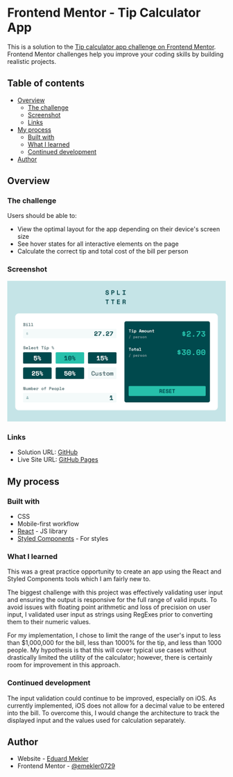 # Frontend Mentor - Tip Calculator App

This is a solution to the [Tip calculator app challenge on Frontend Mentor](https://www.frontendmentor.io/challenges/tip-calculator-app-ugJNGbJUX). Frontend Mentor challenges help you improve your coding skills by building realistic projects.

## Table of contents

-   [Overview](#overview)
    -   [The challenge](#the-challenge)
    -   [Screenshot](#screenshot)
    -   [Links](#links)
-   [My process](#my-process)
    -   [Built with](#built-with)
    -   [What I learned](#what-i-learned)
    -   [Continued development](#continued-development)
-   [Author](#author)

## Overview

### The challenge

Users should be able to:

-   View the optimal layout for the app depending on their device's screen size
-   See hover states for all interactive elements on the page
-   Calculate the correct tip and total cost of the bill per person

### Screenshot

![](./design/screenshot-desktop.png)

### Links

-   Solution URL: [GitHub](https://github.com/emekler0729/fem-tip-calculator-app)
-   Live Site URL: [GitHub Pages](https://emekler0729.github.io/fem-tip-calculator-app/)

## My process

### Built with

-   CSS
-   Mobile-first workflow
-   [React](https://reactjs.org/) - JS library
-   [Styled Components](https://styled-components.com/) - For styles

### What I learned

This was a great practice opportunity to create an app using the React and Styled Components tools which I am fairly new to.

The biggest challenge with this project was effectively validating user input and ensuring the output is responsive for the full range of valid inputs. To avoid issues with floating point arithmetic and loss of precision on user input, I validated user input as strings using RegExes prior to converting them to their numeric values.

For my implementation, I chose to limit the range of the user's input to less than $1,000,000 for the bill, less than 1000% for the tip, and less than 1000 people. My hypothesis is that this will cover typical use cases without drastically limited the utility of the calculator; however, there is certainly room for improvement in this approach.

### Continued development

The input validation could continue to be improved, especially on iOS. As currently implemented, iOS does not allow for a decimal value to be entered into the bill. To overcome this, I would change the architecture to track the displayed input and the values used for calculation separately.

## Author

-   Website - [Eduard Mekler](https://github.com/emekler0729)
-   Frontend Mentor - [@emekler0729](https://www.frontendmentor.io/profile/emekler0729)
